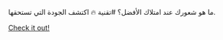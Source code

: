 ما هو شعورك عند امتلاك الأفضل؟ #تقنية 🔥 اكتشف الجودة التي تستحقها.

[Check it out!](https://www.facebook.com/share/17TW2PL6Tj/)